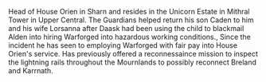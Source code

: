 Head of House Orien in Sharn and resides in the Unicorn Estate in Mithral Tower in Upper Central.
The Guardians helped return his son Caden to him and his wife Lorsanna after Daask had been using the child to blackmail Alden into hiring Warforged into hazardous working conditions.,
Since the incident he has seen to employing Warforged with fair pay into House Orien's service.
Has previously offered a reconnessaince mission to inspect the lightning rails throughout the Mournlands to possibly reconnect Breland and Karrnath.